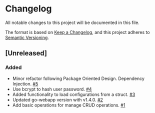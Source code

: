 # Changelog
All notable changes to this project will be documented in this file.

The format is based on [Keep a Changelog](https://keepachangelog.com/en/1.0.0/),
and this project adheres to [Semantic Versioning](https://semver.org/spec/v2.0.0.html).

## [Unreleased]

### Added
- Minor refactor following Package Oriented Design. Dependency Injection. [#5](https://github.com/marcosstupnicki/go-users/pull/5)
- Use bcrypt to hash user password. [#4](https://github.com/marcosstupnicki/go-users/pull/4)
- Added functionality to load configurations from a struct. [#3](https://github.com/marcosstupnicki/go-users/pull/3)
- Updated go-webapp version with v1.4.0. [#2](https://github.com/marcosstupnicki/go-users/pull/2)
- Add basic operations for manage CRUD operations. [#1](https://github.com/marcosstupnicki/go-users/pull/1)
